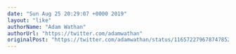 ```yaml
---
date: "Sun Aug 25 20:29:07 +0000 2019"
layout: "like"
authorName: "Adam Wathan"
authorUrl: "https://twitter.com/adamwathan"
originalPost: "https://twitter.com/adamwathan/status/1165722796787478529"
---
```

